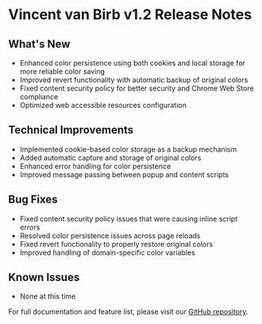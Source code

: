 # Vincent van Birb v1.2 Release Notes

## What's New
- Enhanced color persistence using both cookies and local storage for more reliable color saving
- Improved revert functionality with automatic backup of original colors
- Fixed content security policy for better security and Chrome Web Store compliance
- Optimized web accessible resources configuration

## Technical Improvements
- Implemented cookie-based color storage as a backup mechanism
- Added automatic capture and storage of original colors
- Enhanced error handling for color persistence
- Improved message passing between popup and content scripts

## Bug Fixes
- Fixed content security policy issues that were causing inline script errors
- Resolved color persistence issues across page reloads
- Fixed revert functionality to properly restore original colors
- Improved handling of domain-specific color variables

## Known Issues
- None at this time

For full documentation and feature list, please visit our [GitHub repository](https://github.com/aburakaktas/vincent-van-birb). 
